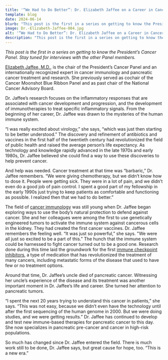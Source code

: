 ```yaml
---
title: '“We Had to Do Better”: Dr. Elizabeth Jaffee on a Career in Cancer Research and Treatment'
template: blog
date: 2024-06-14
blurb: "This post is the first in a series on getting to know the President’s Cancer Panel. Learn more about the career journey of our Panel Chair, Dr. Elizabeth Jaffee, and how she got involved in pancreatic cancer care and research."
image: Dr.-Elizabeth-Jaffee-004.jpg
alt: '“We Had to Do Better”: Dr. Elizabeth Jaffee on a Career in Cancer Research and Treatment'
description: "This post is the first in a series on getting to know the President’s Cancer Panel. Learn more about the career journey of our Panel Chair, Dr. Elizabeth Jaffee, and how she got involved in pancreatic cancer care and research."
---
```

<div>
<image-with-class
	className="float-right extra-bottom-margin"
	imagewidth="30%"
	src="Dr.-Elizabeth-Jaffee-004.jpg"
	alt="Dr. Elizabeth Jaffee">
</image-with-class>
</div>

*This post is the first in a series on getting to know the President’s Cancer Panel. Stay tuned for interviews with the other Panel members.*

[Elizabeth Jaffee, M.D.,](/members/jaffee/) is the chair of the President’s Cancer Panel and an internationally recognized expert in cancer immunology and pancreatic cancer treatment and research. She previously served as cochair of the Cancer Moonshot Blue Ribbon Panel and as past chair of the National Cancer Advisory Board.

Dr. Jaffee’s research focuses on the inflammatory responses that are associated with cancer development and progression, and the development of immunotherapies to treat specific inflammatory signals. From the beginning of her career, Dr. Jaffee was drawn to the mysteries of the human immune system.

“I was really excited about virology,” she says, “which was just then starting to be better understood.”  The discovery and refinement of antibiotics and vaccines in the first half of the twentieth century had revolutionized the field of public health and raised the average person’s life expectancy. As technology and knowledge rapidly advanced in the late 1970s and early 1980s, Dr. Jaffee believed she could find a way to use these discoveries to help prevent cancer.

And help was needed. Cancer treatment at that time was “barbaric,” Dr. Jaffee remembers. “We were giving chemotherapy, but we didn’t know how to dose it. People were getting sick. They were in a lot of pain, and we didn’t even do a good job of pain control. I spent a good part of my fellowship in the early 1990s just trying to keep patients as comfortable and functioning as possible. I realized then that we had to do better.”

The field of [cancer immunology](https://www.cancer.gov/about-cancer/treatment/types/immunotherapy) was still young when Dr. Jaffee began exploring ways to use the body’s natural protection to defend against cancer. She and her colleagues were among the first to use genetically engineered tumors to activate the immune system against cancerous cells in the kidney. They had created the first cancer vaccines. Dr. Jaffee remembers the feeling well. “It was just so powerful,” she says. "We were all just so excited to be a part of this.” The hunch that the immune system could be harnessed to fight cancer turned out to be a good one. Research done during this time laid the groundwork for the first [immune checkpoint inhibitors](https://www.cancer.gov/publications/dictionaries/cancer-terms/def/immune-checkpoint-inhibitor), a type of medication that has revolutionized the treatment of many cancers, including metastatic forms of the disease that used to have few or no treatment options.

Around that time, Dr. Jaffee’s uncle died of pancreatic cancer. Witnessing her uncle’s experience of the disease and its treatment was another important moment in Dr. Jaffee’s life and career. She turned her attention to pancreatic tumors.

“I spent the next 20 years trying to understand this cancer in patients,” she says. “This was not easy, because we didn’t even have the technology until after the first sequencing of the human genome in 2000. But we were doing studies, and we were getting results.” Dr. Jaffee has continued to develop and test new immune-based therapies for pancreatic cancer to this day. She now specializes in pancreatic pre-cancer and cancer in high-risk populations.

So much has changed since Dr. Jaffee entered the field.  There is much work still to be done, Dr. Jaffee says, but great cause for hope, too. “This is a new era.”
